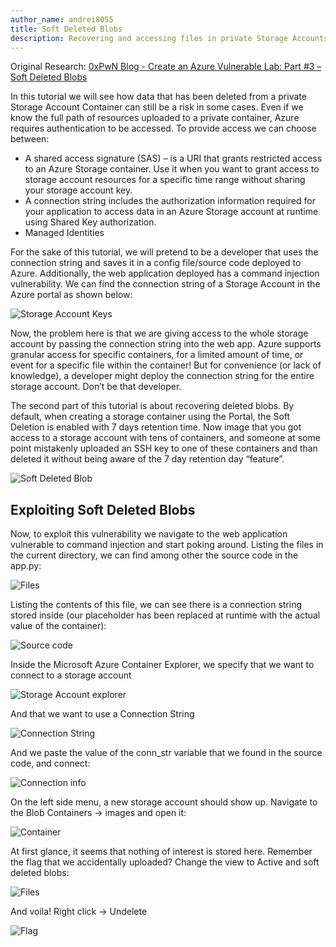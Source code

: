 ```yaml
---
author_name: andrei8055
title: Soft Deleted Blobs
description: Recovering and accessing files in private Storage Accounts that have been deleted.
---
```


Original Research: [0xPwN Blog - Create an Azure Vulnerable Lab: Part #3 – Soft Deleted Blobs](https://0xpwn.wordpress.com/2022/03/09/create-an-azure-vulnerable-lab-part-3-soft-deleted-blobs/)

In this tutorial we will see how data that has been deleted from a private Storage Account Container can still be a risk in some cases. Even if we know the full path of resources uploaded to a private container, Azure requires authentication to be accessed. To provide access we can choose between:

- A shared access signature (SAS) – is a URI that grants restricted access to an Azure Storage container. Use it when you want to grant access to storage account resources for a specific time range without sharing your storage account key.
- A connection string includes the authorization information required for your application to access data in an Azure Storage account at runtime using Shared Key authorization.
- Managed Identities

For the sake of this tutorial, we will pretend to be a developer that uses the connection string and saves it in a config file/source code deployed to Azure. Additionally, the web application deployed has a command injection vulnerability. 
We can find the connection string of a Storage Account in the Azure portal as shown below:

![Storage Account Keys](https://0xpwn.files.wordpress.com/2022/03/image-4.png?w=1024)

Now, the problem here is that we are giving access to the whole storage account by passing the connection string into the web app. Azure supports granular access for specific containers, for a limited amount of time, or event for a specific file within the container! But for convenience (or lack of knowledge), a developer might deploy the connection string for the entire storage account. Don’t be that developer.

The second part of this tutorial is about recovering deleted blobs. By default, when creating a storage container using the Portal, the Soft Deletion is enabled with 7 days retention time. Now image that you got access to a storage account with tens of containers, and someone at some point mistakenly uploaded an SSH key to one of these containers and than deleted it without being aware of the 7 day retention day “feature”. 

![Soft Deleted Blob](https://0xpwn.files.wordpress.com/2022/03/image-5.png)

## Exploiting Soft Deleted Blobs
Now, to exploit this vulnerability we navigate to the web application vulnerable to command injection and start poking around. Listing the files in the current directory, we can find among other the source code in the app.py:

![Files](https://0xpwn.files.wordpress.com/2022/03/image-6.png)

Listing the contents of this file, we can see there is a connection string stored inside (our placeholder has been replaced at runtime with the actual value of the container):

![Source code](https://0xpwn.files.wordpress.com/2022/03/image-7.png)

Inside the Microsoft Azure Container Explorer, we specify that we want to connect to a storage account

![Storage Account explorer](https://0xpwn.files.wordpress.com/2022/03/image-8.png)

And that we want to use a Connection String

![Connection String](https://0xpwn.files.wordpress.com/2022/03/image-9.png)

And we paste the value of the conn_str variable that we found in the source code, and connect:

![Connection info](https://0xpwn.files.wordpress.com/2022/03/image-10.png)

On the left side menu, a new storage account should show up. Navigate to the Blob Containers -> images and open it:

![Container](https://0xpwn.files.wordpress.com/2022/03/image-11.png)

At first glance, it seems that nothing of interest is stored here. Remember the flag that we accidentally uploaded? Change the view to Active and soft deleted blobs:

![Files](https://0xpwn.files.wordpress.com/2022/03/image-12.png)

And voila! Right click -> Undelete

![Flag](https://0xpwn.files.wordpress.com/2022/03/image-13.png)

